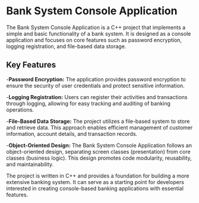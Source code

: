 # Bank System Console Application
The Bank System Console Application is a C++ project that implements a simple and basic functionality of a bank system. It is designed as a console application and focuses on core features such as password encryption, logging registration, and file-based data storage.

## Key Features
-**Password Encryption:** The application provides password encryption to ensure the security of user credentials and protect sensitive information.

-**Logging Registration:** Users can register their activities and transactions through logging, allowing for easy tracking and auditing of banking operations.

-**File-Based Data Storage:** The project utilizes a file-based system to store and retrieve data. This approach enables efficient management of customer information, account details, and transaction records.

-**Object-Oriented Design:** The Bank System Console Application follows an object-oriented design, separating screen classes (presentation) from core classes (business logic). This design promotes code modularity, reusability, and maintainability.

The project is written in C++ and provides a foundation for building a more extensive banking system. It can serve as a starting point for developers interested in creating console-based banking applications with essential features.
